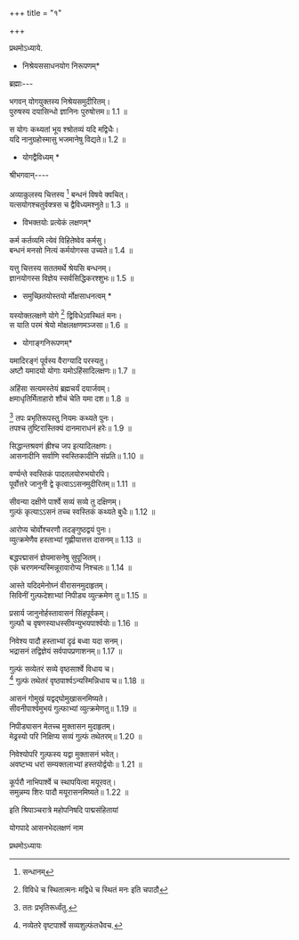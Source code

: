 +++
title = "१"

+++

प्रथमोऽध्याये.

* निश्रेयससाधनयोग निरूपणम्*

ब्रह्माः---

भगवन् योगयुक्तस्य निश्रेयसमुदीरितम्।  
पुरुषस्य दयासिन्धो ज्ञानिनः पुरुषोत्तम॥ 1.1 ॥

स योगः कथ्यतां भूय श्श्रोतव्यं यदि मद्विधैः।  
यदि नानुग्रहोस्मासु भजमानेषु विद्यते॥ 1.2 ॥

* योगद्वैविध्यम् *

श्रीभगवान्----

अव्याकुलस्य चित्तस्य [^1] बन्धनं विषये क्वचित्।  
यत्सयोगश्चतुर्वक्त्रस च द्वैविध्यमश्नुते॥ 1.3 ॥


[^1]: सन्धानम्


* विभक्तयोः प्रत्येकं लक्षणम्*

कर्म कर्तव्यमि त्येवं विहितेष्वेव कर्मसु।  
बन्धनं मनसो नित्यं कर्मयोगस्स उच्यते॥ 1.4 ॥

यत्तु चित्तस्य सततमर्थे श्रेयसि बन्धनम्।  
ज्ञानयोगस्स विज्ञेय स्सर्वसिद्धिकरश्शुभः॥ 1.5 ॥

* समुच्छितयोस्तयो र्मोक्षसाधनत्वम् *

यस्योक्तलक्षणे योगे [^2] द्विविधेऽवस्थितं मनः।  
स याति परमं श्रेयो मोक्षलक्षणमञ्जसा॥ 1.6 ॥


[^2]: विविधे च स्थितात्मनः मद्विधे च स्थितं मनः इति चपाठौ


* योगाङ्गनिरूपणम्*

यमादिरङ्गं पूर्वस्य वैराग्यादि परस्यतु।  
अष्टौ यमादयो योगाः यमोऽहिंसादिलक्षणः॥ 1.7 ॥

अहिंसा सत्यमस्तेयं ब्रह्मचर्यं दयार्जवम्।  
क्षमाधृतिर्मिताहारो शौचं चेति यमा दश॥ 1.8 ॥

[^3] तपः प्रभृतिरूपस्तु नियमः कथ्यते पुनः।  
तपश्च तुष्टिरास्तिक्यं दानमाराधनं हरेः॥ 1.9 ॥


[^3]: ततः प्रभृतिरूर्ध्वंतु.


सिद्धान्तश्रवणं ह्रीश्च जप इत्यादिलक्षणः।  
आसनादीनि सर्वाणि स्वस्तिकादीनि संप्रति॥ 1.10 ॥

वर्ण्यन्ते स्वस्तिकं पादतलयोरुभयोरपि।  
पूर्वोत्तरे जानुनी द्वे कृत्वाऽऽसनमुदीरितम्॥ 1.11 ॥

सीवन्या दक्षीणे पार्श्वे सव्यं सव्ये तु दक्षिणम्।  
गुल्फं कृत्याऽऽसनं तच्च स्वस्तिकं कथ्यते बुधैः॥ 1.12 ॥

आरोप्य चोर्वोश्चरणौ तदङ्गुष्ठद्वयं पुनः।  
व्युत्क्रमेणैव हस्ताभ्यां गृह्णीयात्तत्त दासनम्॥ 1.13 ॥

बद्धपद्मासनं ज्ञेयमासनेषु सुपूजितम्।  
एकं चरणमन्यस्मिन्नूरावारोप्य निश्चलः॥ 1.14 ॥

आस्ते यदिदमेनोघ्नं वीरासनमुदाहृतम्।  
सिविनीं गुल्फदेशाभ्यां निपीड्य व्युत्क्रमेण तु॥ 1.15 ॥

प्रसार्य जानुनोर्हस्तावासनं सिंहपूर्वकम्।  
गुल्फौ च वृषणस्याधस्सीवन्युभयपार्श्वयोः॥ 1.16 ॥

निवेश्य पादौ हस्ताभ्यां दृढं बध्वा यदा सनम्।  
भद्रासनं तद्विज्ञेयं सर्वपापप्रणाशनम्॥ 1.17 ॥

गुल्फं सव्येतरं सव्ये वृष्ठसार्श्वे विधाय च।  
[^4] गुल्फं तथेतरं वृष्ठपार्श्वऽन्यस्मिन्निधाय च॥ 1.18 ॥


[^4]: नव्येतरे वृष्टपार्श्वे सव्यशुल्फंतधैवच.


आसनं गोमुखं यद्वद्घोमुखासनमिष्यते।  
सीवनीपार्श्वमुभयं गुल्फाभ्यां व्युत्क्रमेणतु॥ 1.19 ॥

निपीड्यासन मेतच्च मुक्तासन मुदाहृतम्।  
मेढ्रस्यो परि निक्षिप्य सव्यं गुल्फं तथेतरम्॥ 1.20 ॥

निवेश्योपरि गुल्फस्य यद्वा मुक्तासनं भवेत्।  
अवष्टभ्य धरां सम्यक्तलाभ्यां हस्तयोर्द्वयोः॥ 1.21 ॥

कूर्परौ नाभिपार्श्वे च स्थापयित्वा मयूरवत्।  
समुन्नम्य शिरः पादौ मयूरासनमिष्यते॥ 1.22 ॥

इति श्रिपाञ्चरात्रे महोपनिषदि पाद्मसंहितायां

योगपादे आसनभेदलक्षणं नाम

प्रथमोऽध्यायः
